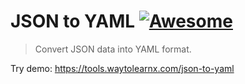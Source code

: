 # JSON to YAML [![Awesome](https://cdn.rawgit.com/sindresorhus/awesome/d7305f38d29fed78fa85652e3a63e154dd8e8829/media/badge.svg)](https://github.com/sindresorhus/awesome)

>Convert JSON data into YAML format.

Try demo: https://tools.waytolearnx.com/json-to-yaml
